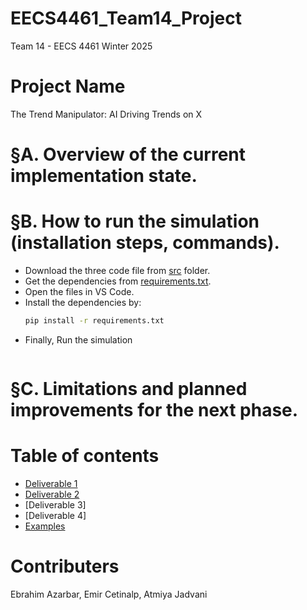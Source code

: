 # EECS4461_Team14_Project
Team 14 - EECS 4461 Winter 2025

# Project Name
The Trend Manipulator: AI Driving Trends on X

# §A. Overview of the current implementation state.

# §B. How to run the simulation (installation steps, commands).
- Download the three code file from [src](src) folder.
- Get the dependencies from [requirements.txt](requirements.txt).
- Open the files in VS Code.
- Install the dependencies by:
  ```sh
  pip install -r requirements.txt
- Finally, Run the simulation
  ```python -m solara run app.py

# §C. Limitations and planned improvements for the next phase.


# Table of contents
- [Deliverable 1](Docs/Deliverable1/)
- [Deliverable 2](Docs/Deliverable2/DEL2B_Proposal/)
- [Deliverable 3]
- [Deliverable 4]
- [Examples](Examples/)

# Contributers
Ebrahim Azarbar, Emir Cetinalp, Atmiya Jadvani
